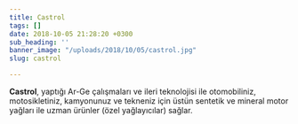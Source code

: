 ```yaml
---
title: Castrol
tags: []
date: 2018-10-05 21:28:20 +0300
sub_heading: ''
banner_image: "/uploads/2018/10/05/castrol.jpg"
slug: castrol

---
```

**Castrol**, yaptığı Ar-Ge çalışmaları ve ileri teknolojisi ile  otomobiliniz, motosikletiniz, kamyonunuz ve tekneniz için üstün sentetik ve mineral motor yağları ile uzman ürünler (özel yağlayıcılar) sağlar.